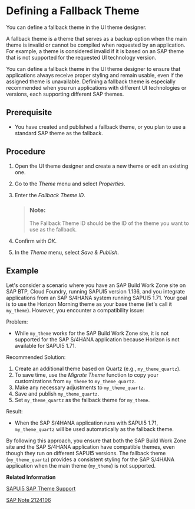 <!-- loioaf0f4e6e87a04f87905c2d23eff2603b -->

# Defining a Fallback Theme

You can define a fallback theme in the UI theme designer.

A fallback theme is a theme that serves as a backup option when the main theme is invalid or cannot be compiled when requested by an application. For example, a theme is considered invalid if it is based on an SAP theme that is not supported for the requested UI technology version.

You can define a fallback theme in the UI theme designer to ensure that applications always receive proper styling and remain usable, even if the assigned theme is unavailable. Defining a fallback theme is especially recommended when you run applications with different UI technologies or versions, each supporting different SAP themes.



<a name="loioaf0f4e6e87a04f87905c2d23eff2603b__section_l43_3s4_jgc"/>

## Prerequisite

-   You have created and published a fallback theme, or you plan to use a standard SAP theme as the fallback.



<a name="loioaf0f4e6e87a04f87905c2d23eff2603b__section_smr_ns4_jgc"/>

## Procedure

1.  Open the UI theme designer and create a new theme or edit an existing one.
2.  Go to the *Theme* menu and select *Properties*.
3.  Enter the *Fallback Theme ID*.

    > ### Note:  
    > The Fallback Theme ID should be the ID of the theme you want to use as the fallback.

4.  Confirm with *OK*.
5.  In the *Theme* menu, select *Save & Publish*.



<a name="loioaf0f4e6e87a04f87905c2d23eff2603b__section_npp_ht4_jgc"/>

## Example

Let's consider a scenario where you have an SAP Build Work Zone site on SAP BTP, Cloud Foundry, running SAPUI5 version 1.136, and you integrate applications from an SAP S/4HANA system running SAPUI5 1.71. Your goal is to use the Horizon Morning theme as your base theme \(let's call it `my_theme`\). However, you encounter a compatibility issue:

Problem:

-   While `my_theme` works for the SAP Build Work Zone site, it is not supported for the SAP S/4HANA application because Horizon is not available for SAPUI5 1.71.

Recommended Solution:

1.  Create an additional theme based on Quartz \(e.g., `my_theme_quartz`\).
2.  To save time, use the *Migrate Theme* function to copy your customizations from `my_theme` to `my_theme_quartz`.
3.  Make any necessary adjustments to `my_theme_quartz`.
4.  Save and publish `my_theme_quartz`.
5.  Set `my_theme_quartz` as the fallback theme for `my_theme`.

Result:

-   When the SAP S/4HANA application runs with SAPUI5 1.71, `my_theme_quartz` will be used automatically as the fallback theme.

By following this approach, you ensure that both the SAP Build Work Zone site and the SAP S/4HANA application have compatible themes, even though they run on different SAPUI5 versions. The fallback theme \(`my_theme_quartz`\) provides a consistent styling for the SAP S/4HANA application when the main theme \(`my_theme`\) is not supported.

**Related Information**  


[SAPUI5 SAP Theme Support](https://sapui5.hana.ondemand.com/sdk/#/topic/38ff8c27b022475a92b591bcf6262551.html)

[SAP Note 2124106](https://me.sap.com/notes/2124106   "Unified Rendering SAP Theme Support")


